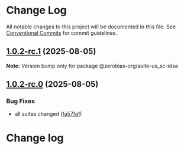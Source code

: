 # Change Log

All notable changes to this project will be documented in this file.
See [Conventional Commits](https://conventionalcommits.org) for commit guidelines.

## [1.0.2-rc.1](https://github.com/zerobias-org/suite/compare/@zerobias-org/suite-us_sc-idsa@1.0.2-rc.0...@zerobias-org/suite-us_sc-idsa@1.0.2-rc.1) (2025-08-05)

**Note:** Version bump only for package @zerobias-org/suite-us_sc-idsa





## [1.0.2-rc.0](https://github.com/zerobias-org/suite/compare/@zerobias-org/suite-us_sc-idsa@1.0.1...@zerobias-org/suite-us_sc-idsa@1.0.2-rc.0) (2025-08-05)


### Bug Fixes

* all suites changed ([fa57fa1](https://github.com/zerobias-org/suite/commit/fa57fa1af7628003297df46b2d7740fe95bd2666))





# Change log
